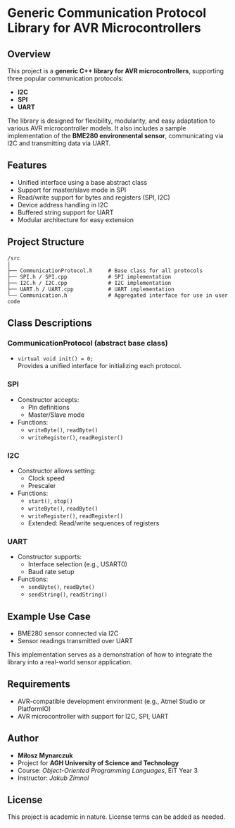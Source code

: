 # Generic Communication Protocol Library for AVR Microcontrollers

## Overview

This project is a **generic C++ library for AVR microcontrollers**, supporting three popular communication protocols:

- **I2C**
- **SPI**
- **UART**

The library is designed for flexibility, modularity, and easy adaptation to various AVR microcontroller models. It also includes a sample implementation of the **BME280 environmental sensor**, communicating via I2C and transmitting data via UART.

## Features

- Unified interface using a base abstract class
- Support for master/slave mode in SPI
- Read/write support for bytes and registers (SPI, I2C)
- Device address handling in I2C
- Buffered string support for UART
- Modular architecture for easy extension

## Project Structure

```
/src
│
├── CommunicationProtocol.h     # Base class for all protocols
├── SPI.h / SPI.cpp             # SPI implementation
├── I2C.h / I2C.cpp             # I2C implementation
├── UART.h / UART.cpp           # UART implementation
└── Communication.h             # Aggregated interface for use in user code
```

## Class Descriptions

### CommunicationProtocol (abstract base class)

- `virtual void init() = 0;`  
Provides a unified interface for initializing each protocol.

### SPI

- Constructor accepts:
  - Pin definitions
  - Master/Slave mode
- Functions:
  - `writeByte()`, `readByte()`
  - `writeRegister()`, `readRegister()`

### I2C

- Constructor allows setting:
  - Clock speed
  - Prescaler
- Functions:
  - `start()`, `stop()`
  - `writeByte()`, `readByte()`
  - `writeRegister()`, `readRegister()`
  - Extended: Read/write sequences of registers

### UART

- Constructor supports:
  - Interface selection (e.g., USART0)
  - Baud rate setup
- Functions:
  - `sendByte()`, `readByte()`
  - `sendString()`, `readString()`

## Example Use Case

- BME280 sensor connected via I2C
- Sensor readings transmitted over UART

This implementation serves as a demonstration of how to integrate the library into a real-world sensor application.

## Requirements

- AVR-compatible development environment (e.g., Atmel Studio or PlatformIO)
- AVR microcontroller with support for I2C, SPI, UART

## Author

- **Miłosz Mynarczuk**
- Project for **AGH University of Science and Technology**
- Course: *Object-Oriented Programming Languages*, EiT Year 3
- Instructor: *Jakub Zimnol*

## License

This project is academic in nature. License terms can be added as needed.
